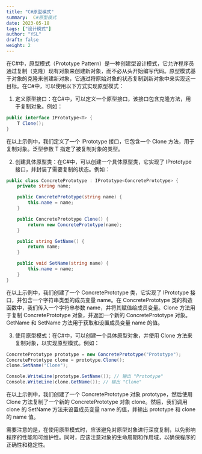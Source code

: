 ```yaml
---
title: "C#原型模式"
summary:  C#原型模式
date: 2023-05-18
tags: ["设计模式"]
author: "YSL"
draft: false
weight: 2
---
```


在C#中，原型模式（Prototype Pattern）是一种创建型设计模式，它允许程序员通过复制（克隆）现有对象来创建新对象，而不必从头开始编写代码。原型模式基于对象的克隆来创建新对象，它通过将原始对象的状态复制到新对象中来实现这一目标。在C#中，可以使用以下方式实现原型模式：

1. 定义原型接口：在C#中，可以定义一个原型接口，该接口包含克隆方法，用于复制对象。例如：

```csharp
public interface IPrototype<T> {
    T Clone();
}
```

在以上示例中，我们定义了一个 IPrototype<T> 接口，它包含一个 Clone 方法，用于复制对象。泛型参数 T 指定了被复制对象的类型。

2. 创建具体原型类：在C#中，可以创建一个具体原型类，它实现了 IPrototype 接口，并封装了需要复制的状态。例如：

```csharp
public class ConcretePrototype : IPrototype<ConcretePrototype> {
    private string name;

    public ConcretePrototype(string name) {
        this.name = name;
    }

    public ConcretePrototype Clone() {
        return new ConcretePrototype(name);
    }

    public string GetName() {
        return name;
    }

    public void SetName(string name) {
        this.name = name;
    }
}
```

在以上示例中，我们创建了一个 ConcretePrototype 类，它实现了 IPrototype<ConcretePrototype> 接口，并包含一个字符串类型的成员变量 name。在 ConcretePrototype 类的构造函数中，我们传入一个字符串参数 name，并将其赋值给成员变量。Clone 方法用于复制 ConcretePrototype 对象，并返回一个新的 ConcretePrototype 对象。GetName 和 SetName 方法用于获取和设置成员变量 name 的值。

3. 使用原型模式：在C#中，可以创建一个具体原型对象，并使用 Clone 方法来复制对象，以实现原型模式。例如：

```csharp
ConcretePrototype prototype = new ConcretePrototype("Prototype");
ConcretePrototype clone = prototype.Clone();
clone.SetName("Clone");

Console.WriteLine(prototype.GetName()); // 输出 "Prototype"
Console.WriteLine(clone.GetName()); // 输出 "Clone"
```

在以上示例中，我们创建了一个 ConcretePrototype 对象 prototype，然后使用 Clone 方法复制了一个新的 ConcretePrototype 对象 clone。然后，我们调用 clone 的 SetName 方法来设置成员变量 name 的值，并输出 prototype 和 clone 的 name 值。

需要注意的是，在使用原型模式时，应该避免对原型对象进行深度复制，以免影响程序的性能和可维护性。同时，应该注意对象的生命周期和作用域，以确保程序的正确性和稳定性。